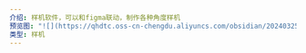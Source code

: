 ```yaml
---
介绍: 样机软件，可以和figma联动，制作各种角度样机
预览图: "![](https://qhdtc.oss-cn-chengdu.aliyuncs.com/obsidian/20240325103812.png)"
类型: 样机
---
```


